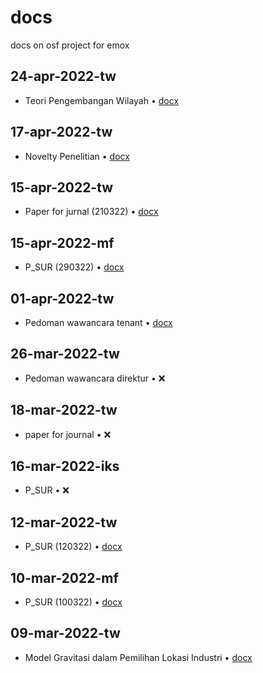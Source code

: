 # docs
docs on osf project for emox


## 24-apr-2022-tw
+ Teori Pengembangan Wilayah &bull; [docx](https://osf.io/bxdf8/)


## 17-apr-2022-tw
+ Novelty Penelitian &bull; [docx](https://osf.io/7bajc/)


## 15-apr-2022-tw
+ Paper for jurnal (210322) &bull; [docx](https://osf.io/7nhaq/)


## 15-apr-2022-mf
+ P_SUR (290322) &bull; [docx](https://osf.io/qzp2f/)


## 01-apr-2022-tw
+ Pedoman wawancara tenant &bull; [docx](https://osf.io/jvf2b/)


## 26-mar-2022-tw
+ Pedoman wawancara direktur &bull; :x:


## 18-mar-2022-tw
+ paper for journal &bull; :x:


## 16-mar-2022-iks
+ P_SUR &bull; :x:


## 12-mar-2022-tw
+ P_SUR (120322) &bull; [docx](https://osf.io/mw4q7/)


## 10-mar-2022-mf
+ P_SUR (100322) &bull; [docx](https://osf.io/63nsv/)


## 09-mar-2022-tw
+ Model Gravitasi dalam Pemilihan Lokasi Industri &bull; [docx](https://osf.io/893fs/)
